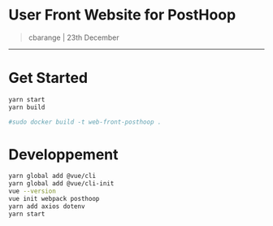 # User Front Website for PostHoop
> cbarange | 23th December
---


# Get Started

```bash
yarn start
yarn build

#sudo docker build -t web-front-posthoop .
```

# Developpement

```bash
yarn global add @vue/cli
yarn global add @vue/cli-init
vue --version
vue init webpack posthoop
yarn add axios dotenv 
yarn start
```

